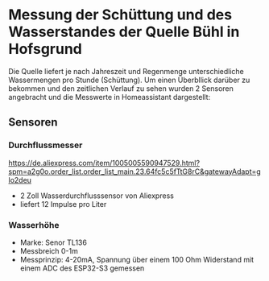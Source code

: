 # Messung der Schüttung und des Wasserstandes der Quelle Bühl in Hofsgrund

Die Quelle liefert je nach Jahreszeit und Regenmenge unterschiedliche Wassermengen pro Stunde (Schüttung). Um einen Überbllick darüber zu bekommen und den zeitlichen Verlauf zu sehen wurden 2 Sensoren angebracht und die Messwerte in Homeassistant dargestellt:

## Sensoren

### Durchflussmesser

https://de.aliexpress.com/item/1005005590947529.html?spm=a2g0o.order_list.order_list_main.23.64fc5c5fTtG8rC&gatewayAdapt=glo2deu

- 2 Zoll Wasserdurchflusssensor von Aliexpress
- liefert 12 Impulse pro Liter


### Wasserhöhe
 - Marke: Senor TL136
 - Messbreich 0-1m
 - Messprinzip: 4-20mA, Spannung über einem 100 Ohm Widerstand mit einem ADC des ESP32-S3 gemessen 



